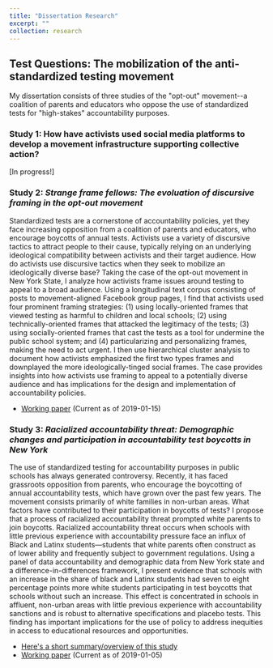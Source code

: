 ```yaml
---
title: "Dissertation Research"
excerpt: ""
collection: research
---
```


## Test Questions: The mobilization of the anti-standardized testing movement

My dissertation consists of three studies of the "opt-out" movement--a coalition of parents and educators who oppose the use of standardized tests for "high-stakes" accountability purposes.

### Study 1: How have activists used social media platforms to develop a movement infrastructure supporting collective action?

[In progress!]

### Study 2: _Strange frame fellows: The evoluation of discursive framing in the opt-out movement_ 

Standardized tests are a cornerstone of accountability policies, yet they face increasing opposition from a coalition of parents and educators, who encourage boycotts of annual tests. Activists use a variety of discursive tactics to attract people to their cause, typically relying on an underlying ideological compatibility between activists and their target audience. How do activists use discursive tactics when they seek to mobilize an ideologically diverse base? Taking the case of the opt-out movement in New York State, I analyze how activists frame issues around testing to appeal to a broad audience. Using a longitudinal text corpus consisting of posts to movement-aligned Facebook group pages, I find that activists used four prominent framing strategies: (1) using locally-oriented frames that viewed testing as harmful to children and local schools; (2) using technically-oriented frames that attacked the legitimacy of the tests; (3) using socially-oriented frames that cast the tests as a tool for undermine the public school system; and (4) particularizing and personalizing frames, making the need to act urgent. I then use hierarchical cluster analysis to document how activists emphasized the first two types frames and downplayed the more ideologically-tinged social frames. The case provides insights into how activists use framing to appeal to a potentially diverse audience and has implications for the design and implementation of accountability policies. 

- [Working paper](http://ramorel.github.io/files/study2_working_paper.pdf) (Current as of 2019-01-15)

### Study 3: _Racialized accountability threat: Demographic changes and participation in accountability test boycotts in New York_

The use of standardized testing for accountability purposes in public schools has always generated controversy. Recently, it has faced grassroots opposition from parents, who encourage the boycotting of annual accountability tests, which have grown over the past few years. The movement consists primarily of white families in non-urban areas. What factors have contributed to their participation in boycotts of tests? I propose that a process of racialized accountability threat prompted white parents to join boycotts. Racialized accountability threat occurs when schools with little previous experience with accountability pressure face an influx of Black and Latinx students—students that white parents often construct as of lower ability and frequently subject to government regulations. Using a panel of data accountability and demographic data from New York state and a difference-in-differences framework, I present evidence that schools with an increase in the share of black and Latinx students had seven to eight percentage points more white students participating in test boycotts that schools without such an increase. This effect is concentrated in schools in affluent, non-urban areas with little previous experience with accountability sanctions and is robust to alternative specifications and placebo tests. This finding has important implications for the use of policy to address inequities in access to educational resources and opportunities. 

- [Here's a short summary/overview of this study](https://ramorel.github.io/dissertation_3) 
- [Working paper](http://ramorel.github.io/files/study3_working_paper.pdf) (Current as of 2019-01-05)
